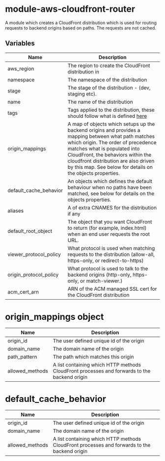 # module-aws-cloudfront-router

A module which creates a CloudFront distribution which is used for routing requests to backend origins based on paths. The requests are not cached. 

## Variables

| Name                        | Description                                                                                     |
| --------------------------- | ----------------------------------------------------------------------------------------------- |
| aws_region                 | The region to create the CloudFront distribution in                                             |
| namespace | The namespace of the distribution |
| stage | The stage of the distribution - (dev, staging etc). |
| name | The name of the distribution |
| tags | Tags applied to the distribution, these should follow what is defined [here](https://github.com/Adaptavist/terraform-compliance/blob/master/features/tags.feature)  |
| origin_mappings | A map of objects which setups up the backend origins and provides a mapping between what path matches which origin. The order of precedence matches what is populated into CloudFront, the behaviors within the cloudfront distribution are also driven by this map. See below for details on the objects properties. |
| default_cache_behavior | An objects which defines the default behaviour when no paths have been matched, see below for details on the objects properties.|
| aliases | A of extra CNAMES for the distribution if any  |
| default_root_object | The object that you want CloudFront to return (for example, index.html) when an end user requests the root URL. |
| viewer_protocol_policy | What protocol is used when matching requests to the distribution (allow-all, https-only, or redirect-to-https) |
| origin_protocol_policy | What protocol is used to talk to the backend origins (http-only, https-only, or match-viewer.) |
| acm_cert_arn | ARN of the ACM managed SSL cert for the CloudFront distribution  |


# origin_mappings object
| Name                        | Description                                                                                     |
| --------------------------- | ----------------------------------------------------------------------------------------------- |
| origin_id                 | The user defined unique id of the origin                                      |
| domain_name | The domain name of the origin |
| path_pattern | The path which matches this origin |
| allowed_methods | A list containing which HTTP methods CloudFront processes and forwards to the backend origin |


# default_cache_behavior
| Name                        | Description                                                                                     |
| --------------------------- | ----------------------------------------------------------------------------------------------- |
| origin_id                 | The user defined unique id of the origin                                      |
| domain_name | The domain name of the origin |
| allowed_methods | A list containing which HTTP methods CloudFront processes and forwards to the backend origin |